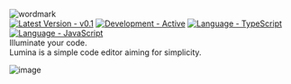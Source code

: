 ![wordmark](https://github.com/Vardan2009/lumina/assets/70532109/315c2536-ceae-404f-92c3-51ec7e22ade3)\
[![Latest Version - v0.1](https://img.shields.io/badge/Latest_Version-v0.1-2ea44f)](https://) [![Development - Active](https://img.shields.io/badge/Development-Active-2ea44f)](https://) [![Language - TypeScript](https://img.shields.io/badge/Language-TypeScript-0073ff)](https://) [![Language - JavaScript](https://img.shields.io/badge/Language-JavaScript-ffb300)](https://)\
Illuminate your code.\
Lumina is a simple code editor aiming for simplicity.

![image](https://github.com/Vardan2009/lumina/assets/70532109/060e36a4-bd0d-4fba-ba05-5f3b7911ab1b)
